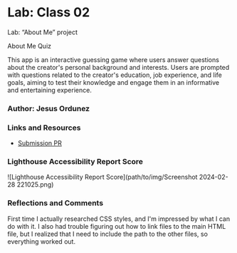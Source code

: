 # Lab: Class 02

Lab: “About Me” project

About Me Quiz

This app is an interactive guessing game where users answer questions about the creator's personal background and interests.
Users are prompted with questions related to the creator's education, job experience, and life goals, aiming to test their knowledge and engage them in an informative and entertaining experience.

### Author: Jesus Ordunez

### Links and Resources

* [Submission PR](https://github.com/Jnez405/AboutMeWebpage)

### Lighthouse Accessibility Report Score

![Lighthouse Accessibility Report Score](path/to/img/Screenshot 2024-02-28 221025.png)

### Reflections and Comments

First time I actually researched CSS styles, and I'm impressed by what I can do with it. I also had trouble figuring out how to link files to the main HTML file, but I realized that I need to include the path to the other files, so everything worked out.
